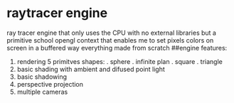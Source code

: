 # raytracer engine
ray tracer engine that only uses the CPU with no external libraries but a primitive school opengl context
that enables me to set pixels colors on screen in a buffered way
everything made from scratch
##engine features:
1. rendering 5 primitves shapes:
  . sphere
  . infinite plan
  . square
  . triangle
2. basic shading with ambient and difused point light
3. basic shadowing
4. perspective projection
5. multiple cameras
